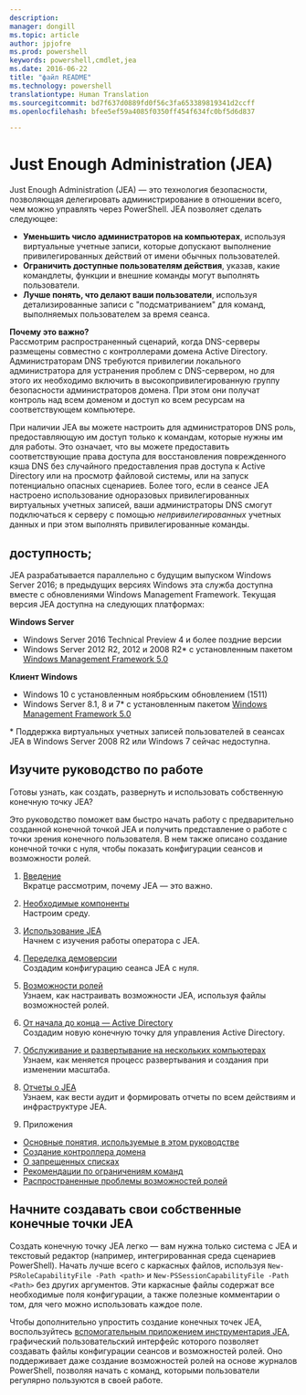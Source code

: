 ```yaml
---
description: 
manager: dongill
ms.topic: article
author: jpjofre
ms.prod: powershell
keywords: powershell,cmdlet,jea
ms.date: 2016-06-22
title: "файл README"
ms.technology: powershell
translationtype: Human Translation
ms.sourcegitcommit: bd7f637d0889fd0f56c3fa653389819341d2ccff
ms.openlocfilehash: bfee5ef59a4085f0350ff454f634fc0bf5d6d837

---
```


# Just Enough Administration (JEA)
Just Enough Administration (JEA) — это технология безопасности, позволяющая делегировать администрирование в отношении всего, чем можно управлять через PowerShell.
JEA позволяет сделать следующее:
- **Уменьшить число администраторов на компьютерах**, используя виртуальные учетные записи, которые допускают выполнение привилегированных действий от имени обычных пользователей.
- **Ограничить доступные пользователям действия**, указав, какие командлеты, функции и внешние команды могут выполнять пользователи.
- **Лучше понять, что делают ваши пользователи**, используя детализированные записи с "подсматриванием" для команд, выполняемых пользователем за время сеанса.

**Почему это важно?**  
Рассмотрим распространенный сценарий, когда DNS-серверы размещены совместно с контроллерами домена Active Directory.
Администраторам DNS требуются привилегии локального администратора для устранения проблем с DNS-сервером, но для этого их необходимо включить в высокопривилегированную группу безопасности администраторов домена.
При этом они получат контроль над всем доменом и доступ ко всем ресурсам на соответствующем компьютере.

При наличии JEA вы можете настроить для администраторов DNS роль, предоставляющую им доступ только к командам, которые нужны им для работы.
Это означает, что вы можете предоставить соответствующие права доступа для восстановления поврежденного кэша DNS без случайного предоставления прав доступа к Active Directory или на просмотр файловой системы, или на запуск потенциально опасных сценариев.
Более того, если в сеансе JEA настроено использование одноразовых привилегированных виртуальных учетных записей, ваши администраторы DNS смогут подключаться к серверу с помощью *непривилегированных* учетных данных и при этом выполнять привилегированные команды.

## доступность;
JEA разрабатывается параллельно с будущим выпуском Windows Server 2016; в предыдущих версиях Windows эта служба доступна вместе с обновлениями Windows Management Framework.
Текущая версия JEA доступна на следующих платформах:

**Windows Server**
- Windows Server 2016 Technical Preview 4 и более поздние версии
- Windows Server 2012 R2, 2012 и 2008 R2\* с установленным пакетом [Windows Management Framework 5.0](https://www.microsoft.com/en-us/download/details.aspx?id=50395)

**Клиент Windows**
- Windows 10 с установленным ноябрьским обновлением (1511)
- Windows Server 8.1, 8 и 7\* с установленным пакетом [Windows Management Framework 5.0](https://www.microsoft.com/en-us/download/details.aspx?id=50395)

\* Поддержка виртуальных учетных записей пользователей в сеансах JEA в Windows Server 2008 R2 или Windows 7 сейчас недоступна.


## Изучите руководство по работе
Готовы узнать, как создать, развернуть и использовать собственную конечную точку JEA?

Это руководство поможет вам быстро начать работу с предварительно созданной конечной точкой JEA и получить представление о работе с точки зрения конечного пользователя. В нем также описано создание конечной точки с нуля, чтобы показать конфигурации сеансов и возможности ролей.

1.  [Введение](introduction.md)   
Вкратце рассмотрим, почему JEA — это важно.

2.  [Необходимые компоненты](prerequisites.md)  
Настроим среду.

3.  [Использование JEA](using-jea.md)  
Начнем с изучения работы оператора с JEA.

4.  [Переделка демоверсии](remake-the-demo-endpoint.md)  
Создадим конфигурацию сеанса JEA с нуля.

5.  [Возможности ролей](role-capabilities.md)  
Узнаем, как настраивать возможности JEA, используя файлы возможностей ролей.

6.  [От начала до конца — Active Directory](end-to-end---active-directory.md)  
Создадим новую конечную точку для управления Active Directory.

7.  [Обслуживание и развертывание на нескольких компьютерах](multi-machine-deployment-and-maintenance.md)  
Узнаем, как меняется процесс развертывания и создания при изменении масштаба.

8.  [Отчеты о JEA](reporting-on-jea.md)  
Узнаем, как вести аудит и формировать отчеты по всем действиям и инфраструктуре JEA.

9.  Приложения
  - [Основные понятия, используемые в этом руководстве](key-concepts-used-throughout-this-guide.md)  
  -  [Создание контроллера домена](creating-a-domain-controller.md)  
  -  [О запрещенных списках](on-blacklisting.md)  
  -  [Рекомендации по ограничениям команд](considerations-when-limiting-commands.md)  
  -  [Распространенные проблемы возможностей ролей](common-role-capability-pitfalls.md)

## Начните создавать свои собственные конечные точки JEA
Создать конечную точку JEA легко — вам нужна только система с JEA и текстовый редактор (например, интегрированная среда сценариев PowerShell).
Начать лучше всего с каркасных файлов, используя `New-PSRoleCapabilityFile -Path <path>` и `New-PSSessionCapabilityFile -Path <Path>` без других аргументов.
Эти каркасные файлы содержат все необходимые поля конфигурации, а также полезные комментарии о том, для чего можно использовать каждое поле.

Чтобы дополнительно упростить создание конечных точек JEA, воспользуйтесь [вспомогательным приложением инструментария JEA](http://blogs.technet.com/b/privatecloud/archive/2015/12/20/introducing-the-updated-jea-helper-tool.aspx), графический пользовательский интерфейс которого позволяет создавать файлы конфигурации сеансов и возможностей ролей.
Оно поддерживает даже создание возможностей ролей на основе журналов PowerShell, позволяя начать с команд, которыми пользователи регулярно пользуются в своей работе.




<!--HONumber=Jul16_HO4-->


